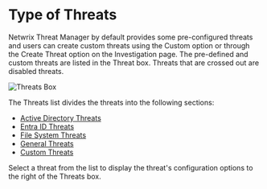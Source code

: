 # Type of Threats

Netwrix Threat Manager by default provides some pre-configured threats and users can create custom
threats using the Custom option or through the Create Threat option on the Investigation page. The
pre-defined and custom threats are listed in the Threat box. Threats that are crossed out are
disabled threats.

![Threats Box](/img/product_docs/threatmanager/threatmanager/threats/threatsbox.webp)

The Threats list divides the threats into the following sections:

- [Active Directory Threats](/docs/threatmanager/3.0/threatmanager/threats/activedirectory.md)
- [Entra ID Threats](/docs/threatmanager/3.0/threatmanager/threats/entraid.md)
- [File System Threats](/docs/threatmanager/3.0/threatmanager/threats/filesystem.md)
- [General Threats](/docs/threatmanager/3.0/threatmanager/threats/general.md)
- [Custom Threats](/docs/threatmanager/3.0/threatmanager/threats/custom.md)

Select a threat from the list to display the threat's configuration options to the right of the
Threats box.
